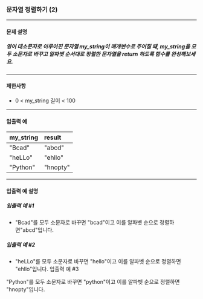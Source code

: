 ### 문자열 정렬하기 (2)

***

#### 문제 설명
##### 영어 대소문자로 이루어진 문자열 my_string이 매개변수로 주어질 때, my_string을 모두 소문자로 바꾸고 알파벳 순서대로 정렬한 문자열을 return 하도록 함수를 완성해보세요.

***

#### 제한사항
* 0 < my_string 길이 < 100

***

#### 입출력 예
my_string|	result  |
|:--     |:--
"Bcad"	 |"abcd"    |
"heLLo"	 |"ehllo"   |
"Python" |	"hnopty"|

***

#### 입출력 예 설명
##### 입출력 예 #1
* "Bcad"를 모두 소문자로 바꾸면 "bcad"이고 이를 알파벳 순으로 정렬하면"abcd"입니다.

##### 입출력 예 #2
* "heLLo"를 모두 소문자로 바꾸면 "hello"이고 이를 알파벳 순으로 정렬하면 "ehllo"입니다.
입출력 예 #3

"Python"를 모두 소문자로 바꾸면 "python"이고 이를 알파벳 순으로 정렬하면 "hnopty"입니다.